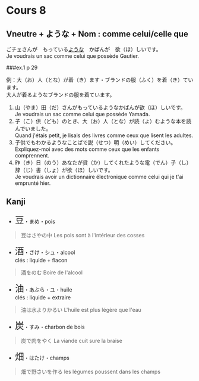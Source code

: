 Cours 8
===========

Vneutre + ような + Nom : comme celui/celle que
-------------

ごチェさんが　もっている<u>ような</u>　かばんが　欲（ほ）しいです。  
Je voudrais un sac comme celui que possède Gautier.

###ex.1 p 29

例：大（お）人（とな）が着（き）ます・ブランドの服（ふく）を着（き）ています。  
大人が着るようなブランドの服を着ています。

1. 山（やま）田（だ）さんがもっているようなかばんが欲（ほ）しいです。  
Je voudrais un sac comme celui que possède Yamada.
2. 子（こ）供（ども）のとき、大（お）人（とな）が読（よ）むような本を読んでいました。  
Quand j'étais petit, je lisais des livres comme ceux que lisent les adultes.
3. 子供でもわかるようなことばで説（せつ）明（めい）してください。  
Expliquez-moi avec des mots comme ceux que les enfants comprennent.
4. 昨（き）日（のう）あなたが貸（か）してくれたような電（でん）子（し）辞（じ）書（しょ）が欲（ほ）しいです。  
Je voudrais avoir un dictionnaire électronique comme celui qui je t'ai emprunté hier.


Kanji
---

* <font size="+2">豆</font>・まめ・pois
>豆はさやの中  Les pois sont à l'intérieur des cosses  
* <font size="+2">酒</font>・さけ・シュ・alcool  
clés : liquide + flacon
>酒をのむ  Boire de l'alcool  
* <font size="+2">油</font>・あぶら・ユ・huile  
clés : liquide + extraire
>油は水よりかるい  L'huile est plus légère que l'eau
* <font size="+2">炭</font>・すみ・charbon de bois
>炭で肉をやく  La viande cuit sure la braise
* <font size="+2">畑</font>・はたけ・champs
>畑で野さいを作る  les légumes poussent dans les champs

